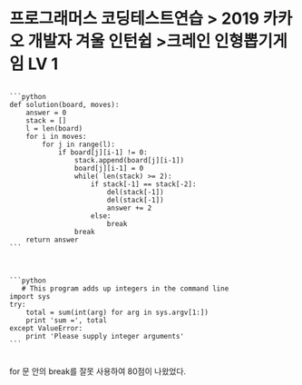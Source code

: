 프로그래머스 코딩테스트연습 > 2019 카카오 개발자 겨울 인턴쉽 >크레인 인형뽑기게임 LV 1
===


<pre>
<code>
```python
def solution(board, moves):
    answer = 0
    stack = []
    l = len(board)
    for i in moves:
        for j in range(l):
            if board[j][i-1] != 0:
                stack.append(board[j][i-1])
                board[j][i-1] = 0
                while( len(stack) >= 2):
                    if stack[-1] == stack[-2]:
                        del(stack[-1])
                        del(stack[-1])
                        answer += 2
                    else:
                        break
                break
    return answer
```
</code>
</pre>
<pre>
<code>
```python
   # This program adds up integers in the command line
import sys
try:
    total = sum(int(arg) for arg in sys.argv[1:])
    print 'sum =', total
except ValueError:
    print 'Please supply integer arguments'
```
</code>
</pre>
for 문 안의 break를 잘못 사용하여 80점이 나왔었다.
